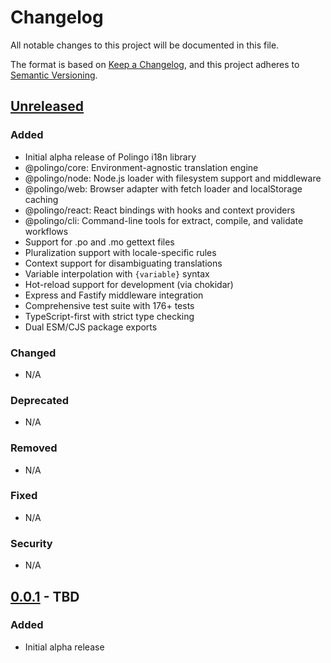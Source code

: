 # Changelog

All notable changes to this project will be documented in this file.

The format is based on [Keep a Changelog](https://keepachangelog.com/en/1.0.0/),
and this project adheres to [Semantic Versioning](https://semver.org/spec/v2.0.0.html).

## [Unreleased]

### Added
- Initial alpha release of Polingo i18n library
- @polingo/core: Environment-agnostic translation engine
- @polingo/node: Node.js loader with filesystem support and middleware
- @polingo/web: Browser adapter with fetch loader and localStorage caching
- @polingo/react: React bindings with hooks and context providers
- @polingo/cli: Command-line tools for extract, compile, and validate workflows
- Support for .po and .mo gettext files
- Pluralization support with locale-specific rules
- Context support for disambiguating translations
- Variable interpolation with `{variable}` syntax
- Hot-reload support for development (via chokidar)
- Express and Fastify middleware integration
- Comprehensive test suite with 176+ tests
- TypeScript-first with strict type checking
- Dual ESM/CJS package exports

### Changed
- N/A

### Deprecated
- N/A

### Removed
- N/A

### Fixed
- N/A

### Security
- N/A

## [0.0.1] - TBD

### Added
- Initial alpha release

[Unreleased]: https://github.com/ragnarok22/polingo/compare/v0.0.1...HEAD
[0.0.1]: https://github.com/ragnarok22/polingo/releases/tag/v0.0.1
